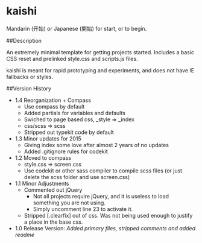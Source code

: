 kaishi
================================
Mandarin (开始) or Japanese (開始) for start, or to begin.

##Description

An extremely minimal template for getting projects started. Includes a basic CSS reset and prelinked style.css and scripts.js files.

kaishi is meant for rapid prototyping and experiments, and does not have IE fallbacks or styles.

##Version History
* 1.4 Reorganization + Compass
	* Use compass by default
	* Added partials for variables and defaults
	* Swiched to page based css, _style => _index
	* css/scss => scss
	* Stripped out typekit code by default
* 1.3 Minor updates for 2015
	* Giving index some love after almost 2 years of no updates
	* Added .gitignore rules for codekit
* 1.2 Moved to compass
    * style.css => screen.css
    * Use codekit or other sass compiler to compile scss files (or just delete the scss folder and use screen.css)
* 1.1 Minor Adjustments
	* Commented out jQuery
		* Not all projects require jQuery, and it is useless to load something you are not using.
		* Simply uncomment line 23 to activate it.
	* Stripped [.clearfix] out of css. Was not being used enough to justify a place in the base css.
* 1.0 Release Version: *Added primary files, stripped comments and added readme*